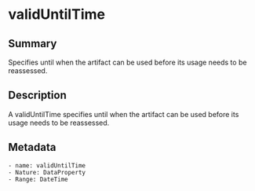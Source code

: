 <!-- Automatically generated by spec-parser v2.0.0 on 2023-12-25T20:28:21.783513+00:00 -->
<!-- SPDX-License-Identifier: Community-Spec-1.0 -->

# validUntilTime

## Summary

Specifies until when the artifact can be used before its usage needs to be reassessed.


## Description

A validUntilTime specifies until when the artifact can be used before its usage needs to be reassessed.


## Metadata

    - name: validUntilTime
    - Nature: DataProperty
    - Range: DateTime




